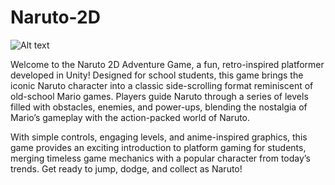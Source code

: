 # Naruto-2D

![Alt text](https://github.com/sabari-1504/Naruto-2D/naruto.png)

Welcome to the Naruto 2D Adventure Game, a fun, retro-inspired platformer developed in Unity! Designed for school students, this game brings the iconic Naruto character into a classic side-scrolling format reminiscent of old-school Mario games. Players guide Naruto through a series of levels filled with obstacles, enemies, and power-ups, blending the nostalgia of Mario’s gameplay with the action-packed world of Naruto.

With simple controls, engaging levels, and anime-inspired graphics, this game provides an exciting introduction to platform gaming for students, merging timeless game mechanics with a popular character from today’s trends. Get ready to jump, dodge, and collect as Naruto!
